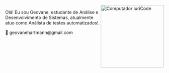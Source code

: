 <img src="https://raw.githubusercontent.com/MicaelliMedeiros/micaellimedeiros/master/image/computer-illustration.png" min-width="200px" max-width="200px" width="200px" align="right" alt="Computador iuriCode">

<p align="left"> 
  Olá! Eu sou Geovane, estudante de Análise e Desenvolvimento de Sistemas, atualmente atuo como Análista de testes automatizados!</strong>.
</p>

<p align="left">
  💌 geovanehartmann@gmail.com 
</p>

